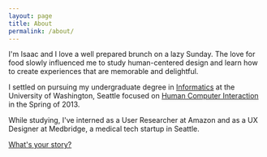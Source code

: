 ```yaml
---
layout: page
title: About
permalink: /about/
---
```


I'm Isaac and I love a well prepared brunch on a lazy Sunday. The love for food slowly influenced me to study human-centered design and learn how to create experiences that are memorable and delightful.

I settled on pursuing my undergraduate degree in [Informatics][0] at the University of Washington, Seattle focused on [Human Computer Interaction][1] in the Spring of 2013.

While studying, I've interned as a User Researcher at Amazon and as a UX Designer at Medbridge, a medical tech startup in Seattle.

[0]: https://ischool.uw.edu/
[1]: https://ischool.uw.edu/current/informatics/degree-plan/options

[What's your story?](mailto:kuek.isaac@gmail.com)
